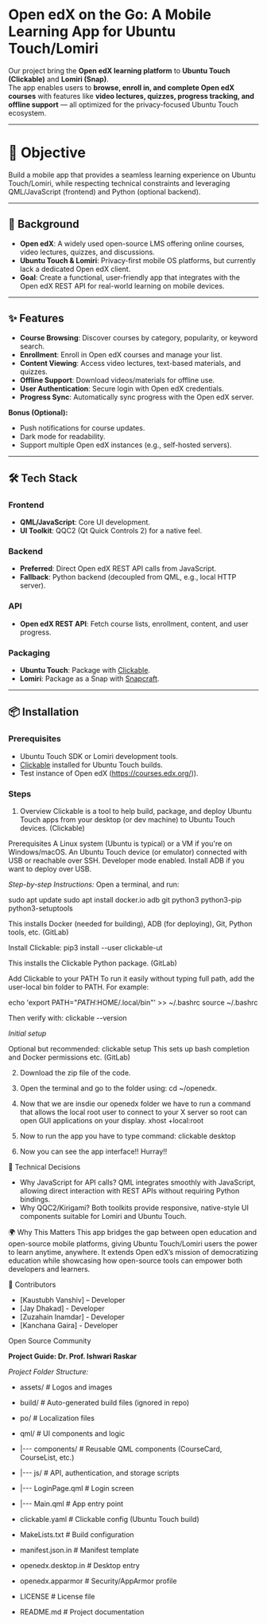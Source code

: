# Open edX on the Go: A Mobile Learning App for Ubuntu Touch/Lomiri  

Our project bring the **Open edX learning platform** to **Ubuntu Touch (Clickable)** and **Lomiri (Snap)**.  
The app enables users to **browse, enroll in, and complete Open edX courses** with features like **video lectures, quizzes, progress tracking, and offline support** — all optimized for the privacy-focused Ubuntu Touch ecosystem.  

---

# 🚀 Objective  
Build a mobile app that provides a seamless learning experience on Ubuntu Touch/Lomiri, while respecting technical constraints and leveraging QML/JavaScript (frontend) and Python (optional backend).  

---

## 📖 Background  
- **Open edX**: A widely used open-source LMS offering online courses, video lectures, quizzes, and discussions.  
- **Ubuntu Touch & Lomiri**: Privacy-first mobile OS platforms, but currently lack a dedicated Open edX client.  
- **Goal**: Create a functional, user-friendly app that integrates with the Open edX REST API for real-world learning on mobile devices.  

---

## ✨ Features  
- **Course Browsing**: Discover courses by category, popularity, or keyword search.  
- **Enrollment**: Enroll in Open edX courses and manage your list.  
- **Content Viewing**: Access video lectures, text-based materials, and quizzes.  
- **Offline Support**: Download videos/materials for offline use.  
- **User Authentication**: Secure login with Open edX credentials.  
- **Progress Sync**: Automatically sync progress with the Open edX server.  

**Bonus (Optional):**  
- Push notifications for course updates.  
- Dark mode for readability.  
- Support multiple Open edX instances (e.g., self-hosted servers).  

---

## 🛠️ Tech Stack  

### Frontend  
- **QML/JavaScript**: Core UI development.  
- **UI Toolkit**: QQC2 (Qt Quick Controls 2) for a native feel.  

### Backend  
- **Preferred**: Direct Open edX REST API calls from JavaScript.  
- **Fallback**: Python backend (decoupled from QML, e.g., local HTTP server).  

### API  
- **Open edX REST API**: Fetch course lists, enrollment, content, and user progress.  

### Packaging  
- **Ubuntu Touch**: Package with [Clickable](https://clickable-ut.dev/en/latest/).  
- **Lomiri**: Package as a Snap with [Snapcraft](https://snapcraft.io/).  

---

## 📦 Installation  

### Prerequisites  
- Ubuntu Touch SDK or Lomiri development tools.  
- [Clickable](https://clickable-ut.dev/en/latest/) installed for Ubuntu Touch builds.  
- Test instance of Open edX (https://courses.edx.org/)).  

### Steps  
1. Overview
Clickable is a tool to help build, package, and deploy Ubuntu Touch apps from your desktop (or dev machine) to Ubuntu Touch devices. (Clickable)

Prerequisites
A Linux system (Ubuntu is typical) or a VM if you're on Windows/macOS.
An Ubuntu Touch device (or emulator) connected with USB or reachable over SSH. Developer mode enabled.
Install ADB if you want to deploy over USB.

*Step-by-step Instructions:*
 Open a terminal, and run:

sudo apt update
sudo apt install docker.io adb git python3 python3-pip python3-setuptools

This installs Docker (needed for building), ADB (for deploying), Git, Python tools, etc. (GitLab)


Install Clickable:
 pip3 install --user clickable-ut

This installs the Clickable Python package. (GitLab)


Add Clickable to your PATH
To run it easily without typing full path, add the user-local bin folder to PATH. For example:

echo 'export PATH="$PATH:$HOME/.local/bin"' >> ~/.bashrc
source ~/.bashrc

Then verify with:
 clickable --version

*Initial setup*

Optional but recommended:
 clickable setup
This sets up bash completion and Docker permissions etc. (GitLab)


2. Download the zip file of the code.
   
3. Open the terminal and go to the folder using:
   cd ~/openedx.
   
4. Now that we are insdie our openedx folder we have to run a command that allows the local root user to connect to your X server so root can open GUI applications on your display.
   xhost +local:root
   
5. Now to run the app you have to type command:
   clickable desktop

6. Now you can see the app interface!! Hurray!!

🧩 Technical Decisions

- Why JavaScript for API calls?
QML integrates smoothly with JavaScript, allowing direct interaction with REST APIs without requiring Python bindings.
- Why QQC2/Kirigami?
Both toolkits provide responsive, native-style UI components suitable for Lomiri and Ubuntu Touch.

🌍 Why This Matters
This app bridges the gap between open education and open-source mobile platforms, giving Ubuntu Touch/Lomiri users the power to learn anytime, anywhere. It extends Open edX’s mission of democratizing education while showcasing how open-source tools can empower both developers and learners.

👥 Contributors
- [Kaustubh Vanshiv] – Developer
- [Jay Dhakad] - Developer
- [Zuzahain Inamdar] - Developer
- [Kanchana Gaira] - Developer

Open Source Community

**Project Guide: 
Dr. Prof. Ishwari Raskar**

*Project Folder Structure:*

- assets/ # Logos and images
- build/ # Auto-generated build files (ignored in repo)
- po/ # Localization files
- qml/ # UI components and logic
  
- |--- components/ # Reusable QML components (CourseCard, CourseList, etc.)
- |--- js/ # API, authentication, and storage scripts
- |--- LoginPage.qml # Login screen
- |--- Main.qml # App entry point
-  clickable.yaml # Clickable config (Ubuntu Touch build)
- MakeLists.txt # Build configuration
- manifest.json.in # Manifest template
- openedx.desktop.in # Desktop entry
- openedx.apparmor # Security/AppArmor profile
- LICENSE # License file
- README.md # Project documentation
